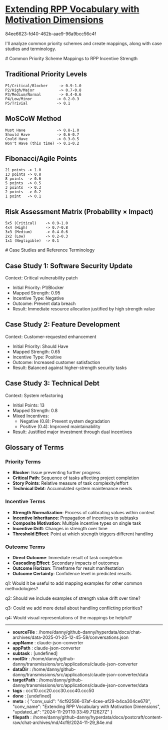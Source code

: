 # [Extending RPP Vocabulary with Motivation Dimensions](https://claude.ai/chat/4cf92586-07af-4cee-af29-b4ca304ce678)

84ee6623-fd40-462b-aae9-96a9bcc56c4f

 I'll analyze common priority schemes and create mappings, along with case studies and terminology.

<antArtifact identifier="priority-mappings" type="application/vnd.ant.code" language="markdown" title="Priority Scheme Mappings">
# Common Priority Scheme Mappings to RPP Incentive Strength

## Traditional Priority Levels
```
P1/Critical/Blocker     -> 0.9-1.0
P2/High/Major           -> 0.7-0.8
P3/Medium/Normal        -> 0.4-0.6
P4/Low/Minor           -> 0.2-0.3
P5/Trivial             -> 0.1
```

## MoSCoW Method
```
Must Have              -> 0.8-1.0
Should Have            -> 0.6-0.7
Could Have             -> 0.3-0.5
Won't Have (this time) -> 0.1-0.2
```

## Fibonacci/Agile Points
```
21 points -> 1.0
13 points -> 0.8
8 points  -> 0.6
5 points  -> 0.5
3 points  -> 0.3
2 points  -> 0.2
1 point   -> 0.1
```

## Risk Assessment Matrix (Probability × Impact)
```
5x5 (Critical)    -> 0.9-1.0
4x4 (High)        -> 0.7-0.8
3x3 (Medium)      -> 0.4-0.6
2x2 (Low)         -> 0.2-0.3
1x1 (Negligible)  -> 0.1
```
</antArtifact>

<antArtifact identifier="case-studies-glossary" type="application/vnd.ant.code" language="markdown" title="Case Studies and Terminology">
# Case Studies and Reference Terminology

## Case Study 1: Software Security Update
Context: Critical vulnerability patch
- Initial Priority: P1/Blocker
- Mapped Strength: 0.95
- Incentive Type: Negative
- Outcome: Prevent data breach
- Result: Immediate resource allocation justified by high strength value

## Case Study 2: Feature Development
Context: Customer-requested enhancement
- Initial Priority: Should Have
- Mapped Strength: 0.65
- Incentive Type: Positive
- Outcome: Increased customer satisfaction
- Result: Balanced against higher-strength security tasks

## Case Study 3: Technical Debt
Context: System refactoring
- Initial Points: 13
- Mapped Strength: 0.8
- Mixed Incentives: 
  - Negative (0.8): Prevent system degradation
  - Positive (0.4): Improved maintainability
- Result: Justified major investment through dual incentives

## Glossary of Terms

### Priority Terms
- **Blocker**: Issue preventing further progress
- **Critical Path**: Sequence of tasks affecting project completion
- **Story Points**: Relative measure of task complexity/effort
- **Technical Debt**: Accumulated system maintenance needs

### Incentive Terms
- **Strength Normalization**: Process of calibrating values within context
- **Incentive Inheritance**: Propagation of incentives to subtasks
- **Composite Motivation**: Multiple incentive types on single task
- **Incentive Drift**: Changes in strength over time
- **Threshold Effect**: Point at which strength triggers different handling

### Outcome Terms
- **Direct Outcome**: Immediate result of task completion
- **Cascading Effect**: Secondary impacts of outcomes
- **Outcome Horizon**: Timeframe for result manifestation
- **Outcome Certainty**: Confidence level in predicted results
</antArtifact>

q1: Would it be useful to add mapping examples for other common methodologies?

q2: Should we include examples of strength value drift over time?

q3: Could we add more detail about handling conflicting priorities?

q4: Would visual representations of the mappings be helpful?

---

* **sourceFile** : /home/danny/github-danny/hyperdata/docs/chat-archives/data-2025-01-25-12-45-58/conversations.json
* **appName** : claude-json-converter
* **appPath** : claude-json-converter
* **subtask** : [undefined]
* **rootDir** : /home/danny/github-danny/transmissions/src/applications/claude-json-converter
* **dataDir** : /home/danny/github-danny/transmissions/src/applications/claude-json-converter/data
* **targetPath** : /home/danny/github-danny/transmissions/src/applications/claude-json-converter/data
* **tags** : ccc10.ccc20.ccc30.ccc40.ccc50
* **done** : [undefined]
* **meta** : {
  "conv_uuid": "4cf92586-07af-4cee-af29-b4ca304ce678",
  "conv_name": "Extending RPP Vocabulary with Motivation Dimensions",
  "updated_at": "2024-11-29T10:33:49.712627Z"
}
* **filepath** : /home/danny/github-danny/hyperdata/docs/postcraft/content-raw/chat-archives/md/4cf9/2024-11-29_84e.md